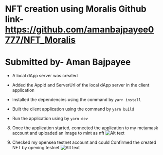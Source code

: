 # NFT creation using Moralis Github link- https://github.com/amanbajpayee0777/NFT_Moralis
# Submitted by- Aman Bajpayee

- A local dApp server was created

- Added the AppId and ServerUrl of the local dApp server in the client application

- Installed the dependencies using the command by `yarn install`

- Built the client application using the command by `yarn build`

- Run the application using by `yarn dev`

8. Once the application started, connected the application to my metamask account and uploaded an image to mint as nft
![Alt text](/mint.jpeg?raw=true "Optional Title")

9. Checked my opensea testnet account and could Confirmed the created NFT by opening testnet
![Alt text](/nft.jpeg?raw=true "Optional Title")
